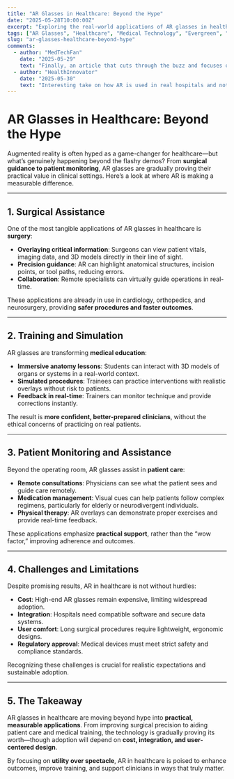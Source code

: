 ```yaml
---
title: "AR Glasses in Healthcare: Beyond the Hype"
date: "2025-05-28T10:00:00Z"
excerpt: "Exploring the real-world applications of AR glasses in healthcare, from surgical assistance to patient monitoring, and separating fact from hype."
tags: ["AR Glasses", "Healthcare", "Medical Technology", "Evergreen", "Augmented Reality"]
slug: "ar-glasses-healthcare-beyond-hype"
comments:
  - author: "MedTechFan"
    date: "2025-05-29"
    text: "Finally, an article that cuts through the buzz and focuses on practical AR applications in medicine."
  - author: "HealthInnovator"
    date: "2025-05-30"
    text: "Interesting take on how AR is used in real hospitals and not just in demos."
---
```


# AR Glasses in Healthcare: Beyond the Hype

Augmented reality is often hyped as a game-changer for healthcare—but what’s genuinely happening beyond the flashy demos? From **surgical guidance to patient monitoring**, AR glasses are gradually proving their practical value in clinical settings. Here’s a look at where AR is making a measurable difference.

---

## 1. Surgical Assistance

One of the most tangible applications of AR glasses in healthcare is **surgery**:

- **Overlaying critical information**: Surgeons can view patient vitals, imaging data, and 3D models directly in their line of sight.  
- **Precision guidance**: AR can highlight anatomical structures, incision points, or tool paths, reducing errors.  
- **Collaboration**: Remote specialists can virtually guide operations in real-time.

These applications are already in use in cardiology, orthopedics, and neurosurgery, providing **safer procedures and faster outcomes**.

---

## 2. Training and Simulation

AR glasses are transforming **medical education**:

- **Immersive anatomy lessons**: Students can interact with 3D models of organs or systems in a real-world context.  
- **Simulated procedures**: Trainees can practice interventions with realistic overlays without risk to patients.  
- **Feedback in real-time**: Trainers can monitor technique and provide corrections instantly.

The result is **more confident, better-prepared clinicians**, without the ethical concerns of practicing on real patients.

---

## 3. Patient Monitoring and Assistance

Beyond the operating room, AR glasses assist in **patient care**:

- **Remote consultations**: Physicians can see what the patient sees and guide care remotely.  
- **Medication management**: Visual cues can help patients follow complex regimens, particularly for elderly or neurodivergent individuals.  
- **Physical therapy**: AR overlays can demonstrate proper exercises and provide real-time feedback.

These applications emphasize **practical support**, rather than the “wow factor,” improving adherence and outcomes.

---

## 4. Challenges and Limitations

Despite promising results, AR in healthcare is not without hurdles:

- **Cost**: High-end AR glasses remain expensive, limiting widespread adoption.  
- **Integration**: Hospitals need compatible software and secure data systems.  
- **User comfort**: Long surgical procedures require lightweight, ergonomic designs.  
- **Regulatory approval**: Medical devices must meet strict safety and compliance standards.

Recognizing these challenges is crucial for realistic expectations and sustainable adoption.

---

## 5. The Takeaway

AR glasses in healthcare are moving beyond hype into **practical, measurable applications**. From improving surgical precision to aiding patient care and medical training, the technology is gradually proving its worth—though adoption will depend on **cost, integration, and user-centered design**.

By focusing on **utility over spectacle**, AR in healthcare is poised to enhance outcomes, improve training, and support clinicians in ways that truly matter.
